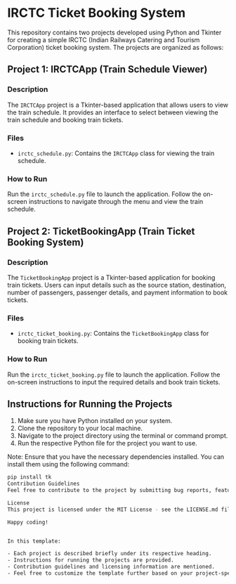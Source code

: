 # IRCTC Ticket Booking System

This repository contains two projects developed using Python and Tkinter for creating a simple IRCTC (Indian Railways Catering and Tourism Corporation) ticket booking system. The projects are organized as follows:

## Project 1: IRCTCApp (Train Schedule Viewer)

### Description
The `IRCTCApp` project is a Tkinter-based application that allows users to view the train schedule. It provides an interface to select between viewing the train schedule and booking train tickets.

### Files
- `irctc_schedule.py`: Contains the `IRCTCApp` class for viewing the train schedule.

### How to Run
Run the `irctc_schedule.py` file to launch the application. Follow the on-screen instructions to navigate through the menu and view the train schedule.

## Project 2: TicketBookingApp (Train Ticket Booking System)

### Description
The `TicketBookingApp` project is a Tkinter-based application for booking train tickets. Users can input details such as the source station, destination, number of passengers, passenger details, and payment information to book tickets.

### Files
- `irctc_ticket_booking.py`: Contains the `TicketBookingApp` class for booking train tickets.

### How to Run
Run the `irctc_ticket_booking.py` file to launch the application. Follow the on-screen instructions to input the required details and book train tickets.

## Instructions for Running the Projects

1. Make sure you have Python installed on your system.
2. Clone the repository to your local machine.
3. Navigate to the project directory using the terminal or command prompt.
4. Run the respective Python file for the project you want to use.

Note: Ensure that you have the necessary dependencies installed. You can install them using the following command:
```bash
pip install tk
Contribution Guidelines
Feel free to contribute to the project by submitting bug reports, feature requests, or directly contributing code through pull requests. Please follow the guidelines in the CONTRIBUTING.md file.

License
This project is licensed under the MIT License - see the LICENSE.md file for details.

Happy coding!


In this template:

- Each project is described briefly under its respective heading.
- Instructions for running the projects are provided.
- Contribution guidelines and licensing information are mentioned.
- Feel free to customize the template further based on your project-specific details and preferences.
